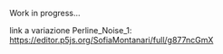 Work in progress...

link a variazione Perline_Noise_1: https://editor.p5js.org/SofiaMontanari/full/g877ncGmX 
